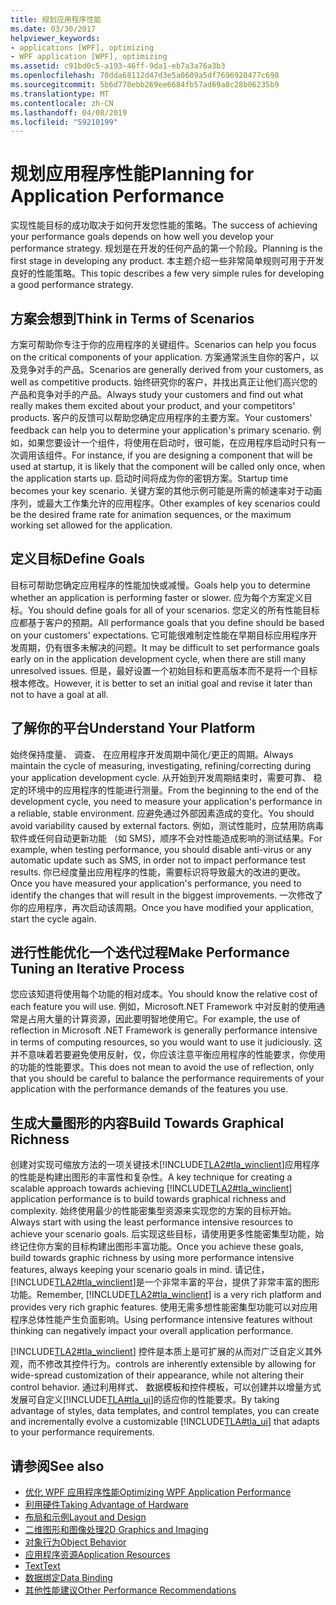 ```yaml
---
title: 规划应用程序性能
ms.date: 03/30/2017
helpviewer_keywords:
- applications [WPF], optimizing
- WPF application [WPF], optimizing
ms.assetid: c91bd0c5-a193-46ff-9da1-eb7a3a76a3b3
ms.openlocfilehash: 70dda68112d47d3e5a0609a5df7696920477c698
ms.sourcegitcommit: 5b6d778ebb269ee6684fb57ad69a8c28b06235b9
ms.translationtype: MT
ms.contentlocale: zh-CN
ms.lasthandoff: 04/08/2019
ms.locfileid: "59210199"
---
```

# <a name="planning-for-application-performance"></a><span data-ttu-id="8089f-102">规划应用程序性能</span><span class="sxs-lookup"><span data-stu-id="8089f-102">Planning for Application Performance</span></span>
<span data-ttu-id="8089f-103">实现性能目标的成功取决于如何开发您性能的策略。</span><span class="sxs-lookup"><span data-stu-id="8089f-103">The success of achieving your performance goals depends on how well you develop your performance strategy.</span></span> <span data-ttu-id="8089f-104">规划是在开发的任何产品的第一个阶段。</span><span class="sxs-lookup"><span data-stu-id="8089f-104">Planning is the first stage in developing any product.</span></span> <span data-ttu-id="8089f-105">本主题介绍一些非常简单规则可用于开发良好的性能策略。</span><span class="sxs-lookup"><span data-stu-id="8089f-105">This topic describes a few very simple rules for developing a good performance strategy.</span></span>  
  
## <a name="think-in-terms-of-scenarios"></a><span data-ttu-id="8089f-106">方案会想到</span><span class="sxs-lookup"><span data-stu-id="8089f-106">Think in Terms of Scenarios</span></span>  
 <span data-ttu-id="8089f-107">方案可帮助你专注于你的应用程序的关键组件。</span><span class="sxs-lookup"><span data-stu-id="8089f-107">Scenarios can help you focus on the critical components of your application.</span></span> <span data-ttu-id="8089f-108">方案通常派生自你的客户，以及竞争对手的产品。</span><span class="sxs-lookup"><span data-stu-id="8089f-108">Scenarios are generally derived from your customers, as well as competitive products.</span></span> <span data-ttu-id="8089f-109">始终研究你的客户，并找出真正让他们高兴您的产品和竞争对手的产品。</span><span class="sxs-lookup"><span data-stu-id="8089f-109">Always study your customers and find out what really makes them excited about your product, and your competitors' products.</span></span> <span data-ttu-id="8089f-110">客户的反馈可以帮助您确定应用程序的主要方案。</span><span class="sxs-lookup"><span data-stu-id="8089f-110">Your customers' feedback can help you to determine your application's primary scenario.</span></span> <span data-ttu-id="8089f-111">例如，如果您要设计一个组件，将使用在启动时，很可能，在应用程序启动时只有一次调用该组件。</span><span class="sxs-lookup"><span data-stu-id="8089f-111">For instance, if you are designing a component that will be used at startup, it is likely that the component will be called only once, when the application starts up.</span></span> <span data-ttu-id="8089f-112">启动时间将成为你的密钥方案。</span><span class="sxs-lookup"><span data-stu-id="8089f-112">Startup time becomes your key scenario.</span></span> <span data-ttu-id="8089f-113">关键方案的其他示例可能是所需的帧速率对于动画序列，或最大工作集允许的应用程序。</span><span class="sxs-lookup"><span data-stu-id="8089f-113">Other examples of key scenarios could be the desired frame rate for animation sequences, or the maximum working set allowed for the application.</span></span>  
  
## <a name="define-goals"></a><span data-ttu-id="8089f-114">定义目标</span><span class="sxs-lookup"><span data-stu-id="8089f-114">Define Goals</span></span>  
 <span data-ttu-id="8089f-115">目标可帮助您确定应用程序的性能加快或减慢。</span><span class="sxs-lookup"><span data-stu-id="8089f-115">Goals help you to determine whether an application is performing faster or slower.</span></span> <span data-ttu-id="8089f-116">应为每个方案定义目标。</span><span class="sxs-lookup"><span data-stu-id="8089f-116">You should define goals for all of your scenarios.</span></span> <span data-ttu-id="8089f-117">您定义的所有性能目标应都基于客户的预期。</span><span class="sxs-lookup"><span data-stu-id="8089f-117">All performance goals that you define should be based on your customers' expectations.</span></span> <span data-ttu-id="8089f-118">它可能很难制定性能在早期目标应用程序开发周期，仍有很多未解决的问题。</span><span class="sxs-lookup"><span data-stu-id="8089f-118">It may be difficult to set performance goals early on in the application development cycle, when there are still many unresolved issues.</span></span> <span data-ttu-id="8089f-119">但是，最好设置一个初始目标和更高版本而不是将一个目标根本修改。</span><span class="sxs-lookup"><span data-stu-id="8089f-119">However, it is better to set an initial goal and revise it later than not to have a goal at all.</span></span>  
  
## <a name="understand-your-platform"></a><span data-ttu-id="8089f-120">了解你的平台</span><span class="sxs-lookup"><span data-stu-id="8089f-120">Understand Your Platform</span></span>  
 <span data-ttu-id="8089f-121">始终保持度量、 调查、 在应用程序开发周期中简化/更正的周期。</span><span class="sxs-lookup"><span data-stu-id="8089f-121">Always maintain the cycle of measuring, investigating, refining/correcting during your application development cycle.</span></span> <span data-ttu-id="8089f-122">从开始到开发周期结束时，需要可靠、 稳定的环境中的应用程序的性能进行测量。</span><span class="sxs-lookup"><span data-stu-id="8089f-122">From the beginning to the end of the development cycle, you need to measure your application's performance in a reliable, stable environment.</span></span> <span data-ttu-id="8089f-123">应避免通过外部因素造成的变化。</span><span class="sxs-lookup"><span data-stu-id="8089f-123">You should avoid variability caused by external factors.</span></span> <span data-ttu-id="8089f-124">例如，测试性能时，应禁用防病毒软件或任何自动更新功能 （如 SMS)，顺序不会对性能造成影响的测试结果。</span><span class="sxs-lookup"><span data-stu-id="8089f-124">For example, when testing performance, you should disable anti-virus or any automatic update such as SMS, in order not to impact performance test results.</span></span> <span data-ttu-id="8089f-125">你已经度量出应用程序的性能，需要标识将导致最大的改进的更改。</span><span class="sxs-lookup"><span data-stu-id="8089f-125">Once you have measured your application's performance, you need to identify the changes that will result in the biggest improvements.</span></span> <span data-ttu-id="8089f-126">一次修改了你的应用程序，再次启动该周期。</span><span class="sxs-lookup"><span data-stu-id="8089f-126">Once you have modified your application, start the cycle again.</span></span>  
  
## <a name="make-performance-tuning-an-iterative-process"></a><span data-ttu-id="8089f-127">进行性能优化一个迭代过程</span><span class="sxs-lookup"><span data-stu-id="8089f-127">Make Performance Tuning an Iterative Process</span></span>  
 <span data-ttu-id="8089f-128">您应该知道将使用每个功能的相对成本。</span><span class="sxs-lookup"><span data-stu-id="8089f-128">You should know the relative cost of each feature you will use.</span></span> <span data-ttu-id="8089f-129">例如，Microsoft.NET Framework 中对反射的使用通常是占用大量的计算资源，因此要明智地使用它。</span><span class="sxs-lookup"><span data-stu-id="8089f-129">For example, the use of reflection in Microsoft .NET Framework is generally performance intensive in terms of computing resources, so you would want to use it judiciously.</span></span> <span data-ttu-id="8089f-130">这并不意味着若要避免使用反射，仅，你应该注意平衡应用程序的性能要求，你使用的功能的性能要求。</span><span class="sxs-lookup"><span data-stu-id="8089f-130">This does not mean to avoid the use of reflection, only that you should be careful to balance the performance requirements of your application with the performance demands of the features you use.</span></span>  
  
## <a name="build-towards-graphical-richness"></a><span data-ttu-id="8089f-131">生成大量图形的内容</span><span class="sxs-lookup"><span data-stu-id="8089f-131">Build Towards Graphical Richness</span></span>  
 <span data-ttu-id="8089f-132">创建对实现可缩放方法的一项关键技术[!INCLUDE[TLA2#tla_winclient](../../../../includes/tla2sharptla-winclient-md.md)]应用程序的性能是构建出图形的丰富性和复杂性。</span><span class="sxs-lookup"><span data-stu-id="8089f-132">A key technique for creating a scalable approach towards achieving [!INCLUDE[TLA2#tla_winclient](../../../../includes/tla2sharptla-winclient-md.md)] application performance is to build towards graphical richness and complexity.</span></span> <span data-ttu-id="8089f-133">始终使用最少的性能密集型资源来实现您的方案的目标开始。</span><span class="sxs-lookup"><span data-stu-id="8089f-133">Always start with using the least performance intensive resources to achieve your scenario goals.</span></span> <span data-ttu-id="8089f-134">后实现这些目标，请使用更多性能密集型功能，始终记住你方案的目标构建出图形丰富功能。</span><span class="sxs-lookup"><span data-stu-id="8089f-134">Once you achieve these goals, build towards graphic richness by using more performance intensive features, always keeping your scenario goals in mind.</span></span> <span data-ttu-id="8089f-135">请记住，[!INCLUDE[TLA2#tla_winclient](../../../../includes/tla2sharptla-winclient-md.md)]是一个非常丰富的平台，提供了非常丰富的图形功能。</span><span class="sxs-lookup"><span data-stu-id="8089f-135">Remember, [!INCLUDE[TLA2#tla_winclient](../../../../includes/tla2sharptla-winclient-md.md)] is a very rich platform and provides very rich graphic features.</span></span> <span data-ttu-id="8089f-136">使用无需多想性能密集型功能可以对应用程序总体性能产生负面影响。</span><span class="sxs-lookup"><span data-stu-id="8089f-136">Using performance intensive features without thinking can negatively impact your overall application performance.</span></span>  
  
 [!INCLUDE[TLA2#tla_winclient](../../../../includes/tla2sharptla-winclient-md.md)] <span data-ttu-id="8089f-137">控件是本质上是可扩展的从而对广泛自定义其外观，而不修改其控件行为。</span><span class="sxs-lookup"><span data-stu-id="8089f-137">controls are inherently extensible by allowing for wide-spread customization of their appearance, while not altering their control behavior.</span></span> <span data-ttu-id="8089f-138">通过利用样式、 数据模板和控件模板，可以创建并以增量方式发展可自定义[!INCLUDE[TLA#tla_ui](../../../../includes/tlasharptla-ui-md.md)]的适应你的性能要求。</span><span class="sxs-lookup"><span data-stu-id="8089f-138">By taking advantage of styles, data templates, and control templates, you can create and incrementally evolve a customizable [!INCLUDE[TLA#tla_ui](../../../../includes/tlasharptla-ui-md.md)] that adapts to your performance requirements.</span></span>  
  
## <a name="see-also"></a><span data-ttu-id="8089f-139">请参阅</span><span class="sxs-lookup"><span data-stu-id="8089f-139">See also</span></span>

- [<span data-ttu-id="8089f-140">优化 WPF 应用程序性能</span><span class="sxs-lookup"><span data-stu-id="8089f-140">Optimizing WPF Application Performance</span></span>](optimizing-wpf-application-performance.md)
- [<span data-ttu-id="8089f-141">利用硬件</span><span class="sxs-lookup"><span data-stu-id="8089f-141">Taking Advantage of Hardware</span></span>](optimizing-performance-taking-advantage-of-hardware.md)
- [<span data-ttu-id="8089f-142">布局和示例</span><span class="sxs-lookup"><span data-stu-id="8089f-142">Layout and Design</span></span>](optimizing-performance-layout-and-design.md)
- [<span data-ttu-id="8089f-143">二维图形和图像处理</span><span class="sxs-lookup"><span data-stu-id="8089f-143">2D Graphics and Imaging</span></span>](optimizing-performance-2d-graphics-and-imaging.md)
- [<span data-ttu-id="8089f-144">对象行为</span><span class="sxs-lookup"><span data-stu-id="8089f-144">Object Behavior</span></span>](optimizing-performance-object-behavior.md)
- [<span data-ttu-id="8089f-145">应用程序资源</span><span class="sxs-lookup"><span data-stu-id="8089f-145">Application Resources</span></span>](optimizing-performance-application-resources.md)
- [<span data-ttu-id="8089f-146">Text</span><span class="sxs-lookup"><span data-stu-id="8089f-146">Text</span></span>](optimizing-performance-text.md)
- [<span data-ttu-id="8089f-147">数据绑定</span><span class="sxs-lookup"><span data-stu-id="8089f-147">Data Binding</span></span>](optimizing-performance-data-binding.md)
- [<span data-ttu-id="8089f-148">其他性能建议</span><span class="sxs-lookup"><span data-stu-id="8089f-148">Other Performance Recommendations</span></span>](optimizing-performance-other-recommendations.md)
